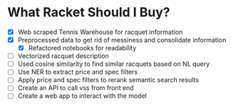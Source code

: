 # What Racket Should I Buy?

- [x] Web scraped Tennis Warehouse for racquet information 
- [x] Preprocessed data to get rid of messiness and consolidate information
  - [x] Refactored notebooks for readability
- [ ] Vectorized racquet description
- [ ] Used cosine similarity to find similar racquets based on NL query
- [ ] Use NER to extract price and spec filters
- [ ] Apply price and spec filters to rerank semantic search results
- [ ] Create an API to call vss from front end
- [ ] Create a web app to interact with the model
